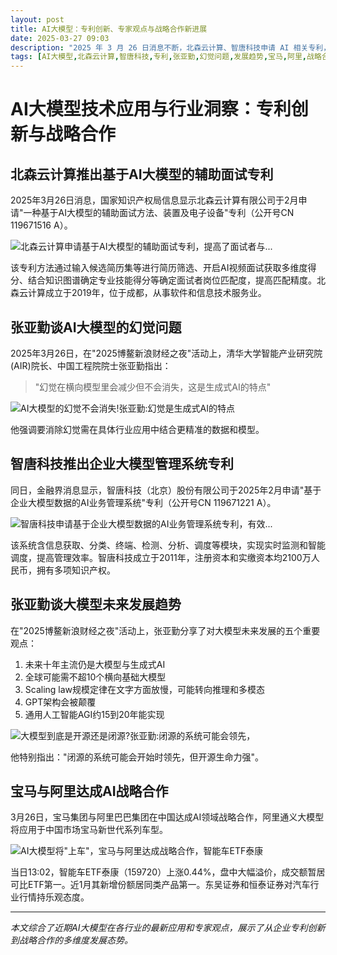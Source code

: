 ```yaml
---
layout: post
title: AI大模型：专利创新、专家观点与战略合作新进展
date: 2025-03-27 09:03
description: "2025 年 3 月 26 日消息不断，北森云计算、智唐科技申请 AI 相关专利，张亚勤谈 AI 幻觉及大模型发展趋势，宝马与阿里达成 AI 战略合作。这些体现了 AI 大模型在企业专利创新、专家观点探讨及行业合作方面的多维度发展。"
tags: [AI大模型,北森云计算,智唐科技,专利,张亚勤,幻觉问题,发展趋势,宝马,阿里,战略合作]
---
```


# AI大模型技术应用与行业洞察：专利创新与战略合作

## 北森云计算推出基于AI大模型的辅助面试专利

2025年3月26日消息，国家知识产权局信息显示北森云计算有限公司于2月申请"一种基于AI大模型的辅助面试方法、装置及电子设备"专利（公开号CN 119671516 A）。

![北森云计算申请基于AI大模型的辅助面试专利，提高了面试者与...](https://s.coze.cn/t/p4-ZKD_IquI/ "AI辅助面试系统示意图")

该专利方法通过输入候选简历集等进行简历筛选、开启AI视频面试获取多维度得分、结合知识图谱确定专业技能得分等确定面试者岗位匹配度，提高匹配精度。北森云计算成立于2019年，位于成都，从事软件和信息技术服务业。

## 张亚勤谈AI大模型的幻觉问题

2025年3月26日，在"2025博鳌新浪财经之夜"活动上，清华大学智能产业研究院(AIR)院长、中国工程院院士张亚勤指出：

> "幻觉在横向模型里会减少但不会消失，这是生成式AI的特点"

![AI大模型的幻觉不会消失!张亚勤:幻觉是生成式AI的特点](https://s.coze.cn/t/0TiJ3P4u4j8/ "张亚勤谈AI幻觉问题")

他强调要消除幻觉需在具体行业应用中结合更精准的数据和模型。

## 智唐科技推出企业大模型管理系统专利

同日，金融界消息显示，智唐科技（北京）股份有限公司于2025年2月申请"基于企业大模型数据的AI业务管理系统"专利（公开号CN 119671221 A）。

![智唐科技申请基于企业大模型数据的AI业务管理系统专利，有效...](https://s.coze.cn/t/052C4XZk8IQ/ "企业AI管理系统架构图")

该系统含信息获取、分类、终端、检测、分析、调度等模块，实现实时监测和智能调度，提高管理效率。智唐科技成立于2011年，注册资本和实缴资本均2100万人民币，拥有多项知识产权。

## 张亚勤谈大模型未来发展趋势

在"2025博鳌新浪财经之夜"活动上，张亚勤分享了对大模型未来发展的五个重要观点：

1. 未来十年主流仍是大模型与生成式AI
2. 全球可能需不超10个横向基础大模型
3. Scaling law规模定律在文字方面放慢，可能转向推理和多模态
4. GPT架构会被颠覆
5. 通用人工智能AGI约15到20年能实现

![大模型到底是开源还是闭源?张亚勤:闭源的系统可能会领先，](https://s.coze.cn/t/owHXfNxwJuA/ "大模型开源与闭源讨论")

他特别指出："闭源的系统可能会开始时领先，但开源生命力强"。

## 宝马与阿里达成AI战略合作

3月26日，宝马集团与阿里巴巴集团在中国达成AI领域战略合作，阿里通义大模型将应用于中国市场宝马新世代系列车型。

![AI大模型将"上车"，宝马与阿里达成战略合作，智能车ETF泰康](https://s.coze.cn/t/laWKpRXWkVg/ "宝马与阿里签约现场")

当日13:02，智能车ETF泰康（159720）上涨0.44%，盘中大幅溢价，成交额暂居可比ETF第一。近1月其新增份额居同类产品第一。东吴证券和恒泰证券对汽车行业行情持乐观态度。

---

*本文综合了近期AI大模型在各行业的最新应用和专家观点，展示了从企业专利创新到战略合作的多维度发展态势。*


